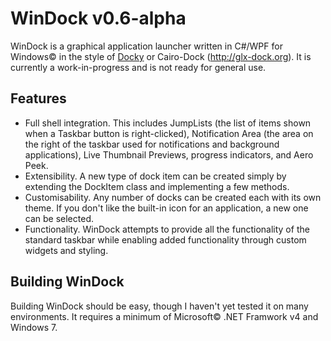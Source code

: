 # WinDock v0.6-alpha

WinDock is a graphical application launcher written in C#/WPF for Windows&copy; in the style of [Docky](http://wiki.go-docky.com) or Cairo-Dock (http://glx-dock.org).
It is currently a work-in-progress and is not ready for general use.

## Features

* Full shell integration. This includes JumpLists (the list of items shown when a Taskbar button is right-clicked), Notification Area (the area on the right of the taskbar used for notifications and background applications), Live Thumbnail Previews, progress indicators, and Aero Peek.
* Extensibility. A new type of dock item can be created simply by extending the DockItem class and implementing a few methods.
* Customisability. Any number of docks can be created each with its own theme. If you don't like the built-in icon for an application, a new one can be selected.
* Functionality. WinDock attempts to provide all the functionality of the standard taskbar while enabling added functionality through custom widgets and styling.

## Building WinDock

Building WinDock should be easy, though I haven't yet tested it on many environments. It requires a minimum of Microsoft&copy; .NET Framwork v4 and Windows 7.